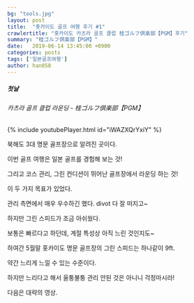 ```yaml
---
bg: "tools.jpg"
layout: post
title:  "홋카이도 골프 여행 후기 #1"
crawlertitle: "홋카이도 카츠라 골프 클럽 桂ゴルフ倶楽部【PGM】후기"
summary: "桂ゴルフ倶楽部【PGM】"
date:   2019-06-14 13:45:00 +0900
categories: posts
tags: ['일본골프여행']
author: han058
---
```

##### 첫날
###### 카츠라 골프 클럽 라운딩 - 桂ゴルフ倶楽部【PGM】
{% include youtubePlayer.html id="iWAZXQrYxiY" %}

북해도 3대 명문 골프장으로 알려진 곳이다.

이번 골프 여행은 일본 골프를 경험해 보는 것!

그리고 코스 관리, 그린 컨디션이 뛰어난 골프장에서 라운딩 하는 것!

이 두 가지 목표가 있었다.

관리 측면에서 매우 우수하긴 했다. divot 다 잘 떠지고~

하지만 그린 스피드가 조금 아쉬웠다.

보통은 빠르다고 하던데, 계절 특성상 아직 느린 것인지도~

하여간 5월말 홋카이도 명문 골프장의 그린 스피드는 하나같이 9ft.

약간 느리게 느낄 수 있는 수준이다.

하지만 느리다고 해서 울퉁불퉁 관리 안된 것은 아니니 걱정마시라!

다음은 대략의 영상.

